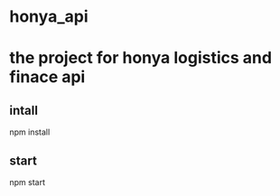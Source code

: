 # honya_api
# the project for honya logistics and finace api 


## intall
   npm install

## start

   npm start
